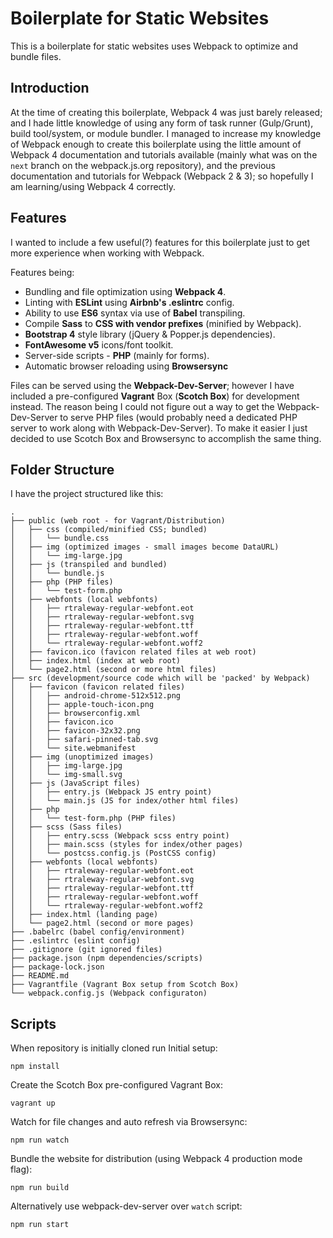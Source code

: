 # Boilerplate for Static Websites

This is a boilerplate for static websites uses Webpack to optimize and bundle files. 

## Introduction

At the time of creating this boilerplate, Webpack 4 was just barely released; and I hade little knowledge of using any form of task runner (Gulp/Grunt), build tool/system, or module bundler. I managed to increase my knowledge of Webpack enough to create this boilerplate using the little amount of Webpack 4 documentation and tutorials available (mainly what was on the `next` branch on the webpack.js.org repository), and the previous documentation and tutorials for Webpack (Webpack 2 & 3); so hopefully I am learning/using Webpack 4 correctly.

## Features

I wanted to include a few useful(?) features for this boilerplate just to get more experience when working with Webpack.

Features being:

- Bundling and file optimization using **Webpack 4**.
- Linting with **ESLint** using **Airbnb's .eslintrc** config.
- Ability to use **ES6** syntax via use of **Babel** transpiling.
- Compile **Sass** to **CSS with vendor prefixes** (minified by Webpack).
- **Bootstrap 4** style library (jQuery & Popper.js dependencies).
- **FontAwesome v5** icons/font toolkit.
- Server-side scripts - **PHP** (mainly for forms).
- Automatic browser reloading using **Browsersync**

Files can be served using the **Webpack-Dev-Server**; however I have included a pre-configured **Vagrant** Box (**Scotch Box**) for development instead. The reason being I could not figure out a way to get the Webpack-Dev-Server to serve PHP files (would probably need a dedicated PHP server to work along with Webpack-Dev-Server). To make it easier I just decided to use Scotch Box and Browsersync to accomplish the same thing.

## Folder Structure

I have the project structured like this:

```
.
├── public (web root - for Vagrant/Distribution)
│   ├── css (compiled/minified CSS; bundled)
│   │   └── bundle.css
│   ├── img (optimized images - small images become DataURL)
│   │   └── img-large.jpg
│   ├── js (transpiled and bundled)
│   │   └── bundle.js
│   ├── php (PHP files)
│   │   └── test-form.php
│   ├── webfonts (local webfonts)
│   │   ├── rtraleway-regular-webfont.eot
│   │   ├── rtraleway-regular-webfont.svg
│   │   ├── rtraleway-regular-webfont.ttf
│   │   ├── rtraleway-regular-webfont.woff
│   │   └── rtraleway-regular-webfont.woff2
│   ├── favicon.ico (favicon related files at web root)
│   ├── index.html (index at web root)
│   └── page2.html (second or more html files)
├── src (development/source code which will be 'packed' by Webpack)
│   ├── favicon (favicon related files)
│   │   ├── android-chrome-512x512.png
│   │   ├── apple-touch-icon.png
│   │   ├── browserconfig.xml
│   │   ├── favicon.ico
│   │   ├── favicon-32x32.png
│   │   ├── safari-pinned-tab.svg
│   │   └── site.webmanifest
│   ├── img (unoptimized images)
│   │   ├── img-large.jpg
│   │   └── img-small.svg
│   ├── js (JavaScript files)
│   │   ├── entry.js (Webpack JS entry point)
│   │   └── main.js (JS for index/other html files)
│   ├── php
│   │   └── test-form.php (PHP files)
│   ├── scss (Sass files)
│   │   ├── entry.scss (Webpack scss entry point)
│   │   ├── main.scss (styles for index/other pages)
│   │   └── postcss.config.js (PostCSS config)
│   ├── webfonts (local webfonts)
│   │   ├── rtraleway-regular-webfont.eot
│   │   ├── rtraleway-regular-webfont.svg
│   │   ├── rtraleway-regular-webfont.ttf
│   │   ├── rtraleway-regular-webfont.woff
│   │   └── rtraleway-regular-webfont.woff2
│   ├── index.html (landing page)
│   └── page2.html (second or more pages)
├── .babelrc (babel config/environment)
├── .eslintrc (eslint config)
├── .gitignore (git ignored files)
├── package.json (npm dependencies/scripts)
├── package-lock.json
├── README.md
├── Vagrantfile (Vagrant Box setup from Scotch Box)
└── webpack.config.js (Webpack configuraton)
```

## Scripts

When repository is initially cloned run Initial setup:

```
npm install
```

Create the Scotch Box pre-configured Vagrant Box:

```
vagrant up
```

Watch for file changes and auto refresh via Browsersync:

```
npm run watch
```

Bundle the website for distribution (using Webpack 4 production mode flag):

```
npm run build
```

Alternatively use webpack-dev-server over `watch` script:

```
npm run start
```
